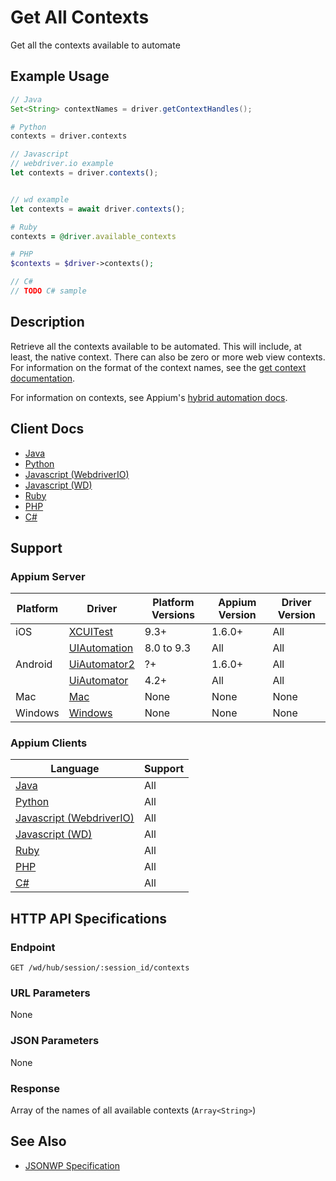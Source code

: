 # Get All Contexts

Get all the contexts available to automate
## Example Usage

```java
// Java
Set<String> contextNames = driver.getContextHandles();

```

```python
# Python
contexts = driver.contexts

```

```javascript
// Javascript
// webdriver.io example
let contexts = driver.contexts();


// wd example
let contexts = await driver.contexts();

```

```ruby
# Ruby
contexts = @driver.available_contexts

```

```php
# PHP
$contexts = $driver->contexts();

```

```csharp
// C#
// TODO C# sample

```


## Description

Retrieve all the contexts available to be automated. This will include, at least, the native context. There can also be zero or more web view contexts. For information on the format of the context names, see the [get context documentation](/docs/en/commands/context/get-context.md).

For information on contexts, see Appium's [hybrid automation docs](/docs/en/writing-running-appium/web/hybrid.md).


## Client Docs

 * [Java](http://appium.github.io/java-client/io/appium/java_client/AppiumDriver.html#getContextHandles--) 
 * [Python](https://github.com/appium/python-client/blob/master/README.md#switching-between-native-and-webview) 
 * [Javascript (WebdriverIO)](http://webdriver.io/api/mobile/contexts.html) 
 * [Javascript (WD)](https://github.com/admc/wd/blob/master/doc/api.md) 
 * [Ruby](https://github.com/appium/ruby_lib) 
 * [PHP](https://github.com/appium/php-client/) 
 * [C#](https://github.com/appium/appium-dotnet-driver/) 

## Support

### Appium Server

|Platform|Driver|Platform Versions|Appium Version|Driver Version|
|--------|----------------|------|--------------|--------------|
| iOS | [XCUITest](/docs/en/drivers/ios-xcuitest.md) | 9.3+ | 1.6.0+ | All |
|  | [UIAutomation](/docs/en/drivers/ios-uiautomation.md) | 8.0 to 9.3 | All | All |
| Android | [UiAutomator2](/docs/en/drivers/android-uiautomator2.md) | ?+ | 1.6.0+ | All |
|  | [UiAutomator](/docs/en/drivers/android-uiautomator.md) | 4.2+ | All | All |
| Mac | [Mac](/docs/en/drivers/mac.md) | None | None | None |
| Windows | [Windows](/docs/en/drivers/windows.md) | None | None | None |

### Appium Clients

|Language|Support|
|--------|-------|
|[Java](https://github.com/appium/java-client/releases/latest)| All |
|[Python](https://github.com/appium/python-client/releases/latest)| All |
|[Javascript (WebdriverIO)](http://webdriver.io/index.html)| All |
|[Javascript (WD)](https://github.com/admc/wd/releases/latest)| All |
|[Ruby](https://github.com/appium/ruby_lib/releases/latest)| All |
|[PHP](https://github.com/appium/php-client/releases/latest)| All |
|[C#](https://github.com/appium/appium-dotnet-driver/releases/latest)| All |

## HTTP API Specifications

### Endpoint

`GET /wd/hub/session/:session_id/contexts`

### URL Parameters

None

### JSON Parameters

None

### Response

Array of the names of all available contexts (`Array<String>`)

## See Also

* [JSONWP Specification](https://github.com/SeleniumHQ/mobile-spec/blob/master/spec-draft.md#webviews-and-other-contexts)
